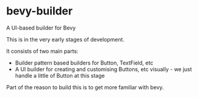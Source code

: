 # bevy-builder
A UI-based builder for Bevy

This is in the very early stages of development.

It consists of two main parts:
 * Builder pattern based builders for Button, TextField, etc
 * A UI builder for creating and customising Buttons, etc visually - we just handle a little of Button at this stage

Part of the reason to build this is to get more familiar with bevy.